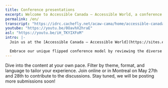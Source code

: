 ```yaml
---
title: Conference presentations
excerpt: Welcome to Accessible Canada — Accessible World, a conference that aims to advance accessibility and inclusive design in various domains.
permalink: /en/
transcript: "https://idrc.cachefly.net/acaw-cama/home/accessible-canada-accessible-world-transcript-en.docx"
youtube: "https://youtu.be/0OavhX2hraE"
asl: "https://youtu.be/iH_TKYIXFoM"
intro: |-
  Join us at the [Accessible Canada — Accessible World](https://sites.events.concordia.ca/sites/accessconf/en/accessible-canada-accessible-world/home) conference happening online and in Montreal on May 27 & 28, 2024.

  Embrace our unique flipped conference model by reviewing the diverse array of presentations before the event on this page. This pre-conference exploration allows us to dedicate our time together to tackle 24 critical challenges across four pivotal themes.
---
```

Dive into the content at your own pace. Filter by theme, format, and language to tailor your experience. Join online or in Montreal on May 27th and 28th to contribute to the discussions. Stay tuned, we will be posting more submissions soon!
